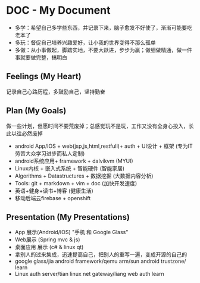 # DOC - My Document

 * 多学：希望自己多学些东西，并记录下来，脑子愈发不好使了，渐渐可能要吃老本了
 * 多玩：督促自己培养兴趣爱好，让小我的世界变得不那么孤单
 * 多做：从小事做起，脚踏实地，不要大跃进，步步为赢；做细做精通，做一件事就要做完整，搞明白

## Feelings (My Heart) 
记录自己心路历程，多鼓励自己，坚持勤奋


## Plan (My Goals) 
做一些计划，但愿时间不要荒废掉；总感觉玩不是玩，工作又没有全身心投入，长此以往必然废掉
 * android App/IOS + web(jsp,js,html,restfull)+ auth + UI设计 + 框架  (专为IT劳苦大众学习进步而私人定制)
 * android系统应用+ framework + dalvikvm (MYUI)
 * Linux内核 + 嵌入式系统 + 智能硬件 (智能家居)
 * Algorithms + Datastructures + 数据挖掘 (大数据内容分析)
 * Tools: git + markdown + vim + doc (加快开发速度)
 * 英语+健身+读书+博客 (健康生活)
 * 移动后端云firebase + openshift


## Presentation (My Presentations)
 * App 展示(Android/IOS)  "手机 和 Google Glass"
 * Web展示 (Spring mvc & js)
 * 桌面应用 展示 (c# & linux qt)
 * 拿别人的过来集成，迅速提高自己，把别人的重写一遍，变成开源的自己的
 * google glass/jia android framework/qemu arm/sun android trustzone/  learn  
 * Linux auth server/tian linux net gateway/liang web auth             learn 
